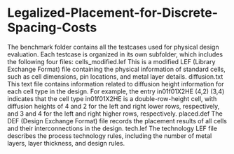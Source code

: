 # Legalized-Placement-for-Discrete-Spacing-Costs
The benchmark folder contains all the testcases used for physical design evaluation.
Each testcase is organized in its own subfolder, which includes the following four files:
    cells_modified.lef
        This is a modified LEF (Library Exchange Format) file containing the physical information of standard cells, such as cell dimensions, pin locations, and metal layer details.
    diffusion.txt
        This text file contains information related to diffusion height information for each cell type in the design.
        For example, the entry in01f01X2HE (4,2) (3,4) indicates that the cell type in01f01X2HE is a double-row-height cell, with diffusion heights of 4 and 2 for the left and right lower rows, respectively, and 3 and 4 for the left and right higher rows, respectively.
    placed.def
        The DEF (Design Exchange Format) file records the placement results of all cells and their interconnections in the design.
    tech.lef
        The technology LEF file describes the process technology rules, including the number of metal layers, layer thickness, and design rules.
